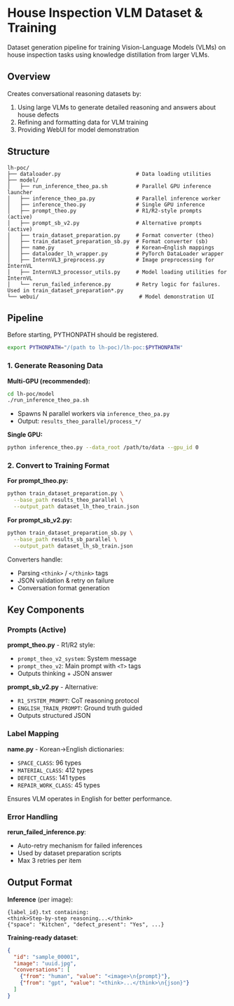 # House Inspection VLM Dataset & Training

Dataset generation pipeline for training Vision-Language Models (VLMs) on house inspection tasks using knowledge distillation from larger VLMs.

## Overview

Creates conversational reasoning datasets by:
1. Using large VLMs to generate detailed reasoning and answers about house defects
2. Refining and formatting data for VLM training
3. Providing WebUI for model demonstration

## Structure

```
lh-poc/
├── dataloader.py                        # Data loading utilities
├── model/
│   ├── run_inference_theo_pa.sh         # Parallel GPU inference launcher
│   ├── inference_theo_pa.py             # Parallel inference worker
│   ├── inference_theo.py                # Single GPU inference
│   ├── prompt_theo.py                   # R1/R2-style prompts (active)
│   ├── prompt_sb_v2.py                  # Alternative prompts (active)
│   ├── train_dataset_preparation.py     # Format converter (theo)
│   ├── train_dataset_preparation_sb.py  # Format converter (sb)
│   ├── name.py                          # Korean→English mappings
│   ├── dataloader_lh_wrapper.py         # PyTorch DataLoader wrapper
│   ├── InternVL3_preprocess.py          # Image preprocessing for InternVL
│   ├── InternVL3_processor_utils.py     # Model loading utilities for InternVL
│   └── rerun_failed_inference.py        # Retry logic for failures. Used in train_dataset_preparation*.py
└── webui/                                # Model demonstration UI
```

## Pipeline

Before starting, PYTHONPATH should be registered.
```bash
export PYTHONPATH="/(path to lh-poc)/lh-poc:$PYTHONPATH"
```

### 1. Generate Reasoning Data
**Multi-GPU (recommended):**
```bash
cd lh-poc/model
./run_inference_theo_pa.sh
```
- Spawns N parallel workers via `inference_theo_pa.py`
- Output: `results_theo_parallel/process_*/`

**Single GPU:**
```bash
python inference_theo.py --data_root /path/to/data --gpu_id 0
```

### 2. Convert to Training Format
**For prompt_theo.py:**
```bash
python train_dataset_preparation.py \
  --base_path results_theo_parallel \
  --output_path dataset_lh_theo_train.json
```

**For prompt_sb_v2.py:**
```bash
python train_dataset_preparation_sb.py \
  --base_path results_sb_parallel \
  --output_path dataset_lh_sb_train.json
```

Converters handle:
- Parsing `<think>` / `</think>` tags
- JSON validation & retry on failure
- Conversation format generation

## Key Components

### Prompts (Active)
**prompt_theo.py** - R1/R2 style:
- `prompt_theo_v2_system`: System message
- `prompt_theo_v2`: Main prompt with `<T>` tags
- Outputs thinking + JSON answer

**prompt_sb_v2.py** - Alternative:
- `R1_SYSTEM_PROMPT`: CoT reasoning protocol
- `ENGLISH_TRAIN_PROMPT`: Ground truth guided
- Outputs structured JSON

### Label Mapping
**name.py** - Korean→English dictionaries:
- `SPACE_CLASS`: 96 types
- `MATERIAL_CLASS`: 412 types
- `DEFECT_CLASS`: 141 types
- `REPAIR_WORK_CLASS`: 45 types

Ensures VLM operates in English for better performance.

### Error Handling
**rerun_failed_inference.py**:
- Auto-retry mechanism for failed inferences
- Used by dataset preparation scripts
- Max 3 retries per item

## Output Format

**Inference** (per image):
```
{label_id}.txt containing:
<think>Step-by-step reasoning...</think>
{"space": "Kitchen", "defect_present": "Yes", ...}
```

**Training-ready dataset**:
```json
{
  "id": "sample_00001",
  "image": "uuid.jpg",
  "conversations": [
    {"from": "human", "value": "<image>\n{prompt}"},
    {"from": "gpt", "value": "<think>...</think>\n{json}"}
  ]
}
```